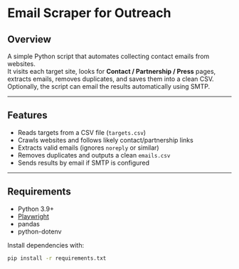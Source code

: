# Email Scraper for Outreach

## Overview
A simple Python script that automates collecting contact emails from websites.  
It visits each target site, looks for **Contact / Partnership / Press** pages, extracts emails, removes duplicates, and saves them into a clean CSV.  
Optionally, the script can email the results automatically using SMTP.

---

## Features
- Reads targets from a CSV file (`targets.csv`)  
- Crawls websites and follows likely contact/partnership links  
- Extracts valid emails (ignores `noreply` or similar)  
- Removes duplicates and outputs a clean `emails.csv`  
- Sends results by email if SMTP is configured  

---

## Requirements
- Python 3.9+  
- [Playwright](https://playwright.dev/python/)  
- pandas  
- python-dotenv  

Install dependencies with:

```bash
pip install -r requirements.txt
